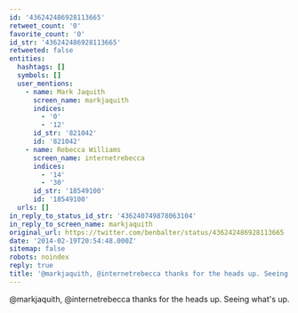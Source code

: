 ```yaml
---
id: '436242486928113665'
retweet_count: '0'
favorite_count: '0'
id_str: '436242486928113665'
retweeted: false
entities:
  hashtags: []
  symbols: []
  user_mentions:
    - name: Mark Jaquith
      screen_name: markjaquith
      indices:
        - '0'
        - '12'
      id_str: '821042'
      id: '821042'
    - name: Rebecca Williams
      screen_name: internetrebecca
      indices:
        - '14'
        - '30'
      id_str: '18549100'
      id: '18549100'
  urls: []
in_reply_to_status_id_str: '436240749878063104'
in_reply_to_screen_name: markjaquith
original_url: https://twitter.com/benbalter/status/436242486928113665
date: '2014-02-19T20:54:48.000Z'
sitemap: false
robots: noindex
reply: true
title: '@markjaquith, @internetrebecca thanks for the heads up. Seeing what''s up.'
---
```


@markjaquith, @internetrebecca thanks for the heads up. Seeing what's up.